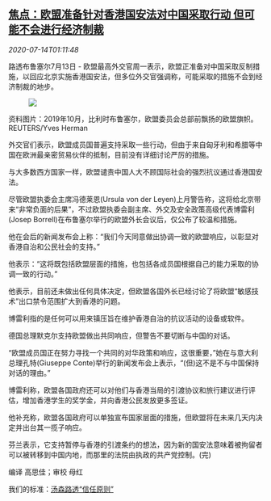 <!--1594689798000-->
[焦点：欧盟准备针对香港国安法对中国采取行动 但可能不会进行经济制裁](https://cn.reuters.com/article/eu-hk-legislation-china-action-0714-idCNKCS24F037)
------

<div><i>2020-07-14T01:11:48</i></div><div class="StandardArticleBody_body"><p>路透布鲁塞尔7月13日 - 欧盟最高外交官周一表示，欧盟正准备对中国采取反制措施，以回应北京实施香港国安法，但多位外交官强调称，可能采取的措施不会到经济制裁的地步。 </p><div class="PrimaryAsset_container"><div class="Image_container" tabindex="-1"><figure class="Image_zoom" style="padding-bottom:"><div class="LazyImage_container LazyImage_dark" style="background-image:none"><img src="//s2.reutersmedia.net/resources/r/?m=02&amp;d=20200714&amp;t=2&amp;i=1525603053&amp;r=LYNXNPEG6D01E&amp;w=600" aria-label="资料图片：2019年10月，比利时布鲁塞尔，欧盟委员会总部前飘扬的欧盟旗帜。REUTERS/Yves Herman"/><div class="LazyImage_image LazyImage_fallback" style="background-image:url(//s2.reutersmedia.net/resources/r/?m=02&amp;d=20200714&amp;t=2&amp;i=1525603053&amp;r=LYNXNPEG6D01E&amp;w=600);background-position:center center;background-color:inherit"></div></div><div class="Image_expand-button" aria-label="Expand Image Slideshow" role="button" tabindex="0"></div></figure><figcaption><div class="Image_caption"><span>资料图片：2019年10月，比利时布鲁塞尔，欧盟委员会总部前飘扬的欧盟旗帜。REUTERS/Yves Herman</span></div></figcaption></div></div><p>外交官们表示，欧盟成员国普遍支持采取一些行动，但由于来自匈牙利和希腊等中国在欧洲最亲密贸易伙伴的抵制，目前没有详细讨论严厉的措施。 </p><p>与大多数西方国家一样，欧盟谴责中国人大不顾国际社会的强烈抗议通过香港国安法。 </p><p>尽管欧盟执委会主席冯德莱恩(Ursula von der Leyen)上月警告称，这将给北京带来“非常负面的后果”，不过欧盟执委会副主席、外交及安全政策高级代表博雷利(Josep Borrell)在布鲁塞尔举行的欧盟外长会议后，仅公布了较温和措施。 </p><p>他在会后的新闻发布会上称：“我们今天同意做出协调一致的欧盟响应，以彰显对香港自治和公民社会的支持。” </p><p>他表示：“这将既包括欧盟层面的措施，也包括各成员国根据自己的能力采取的协调一致的行动。” </p><p>他表示，目前还未做出任何具体决定，但欧盟各国外长已经讨论了将欧盟“敏感技术”出口禁令范围扩大到香港的问题。 </p><p>博雷利指的是任何可以用来镇压旨在维护香港自治的抗议活动的设备或软件。 </p><p>德国总理默克尔支持欧盟做出共同响应，但警告不要切断与中国的对话。 </p><p>“欧盟成员国正在努力寻找一个共同的对华政策和响应，这很重要，”她在与意大利总理孔特(Giuseppe Conte)举行的新闻发布会上表示，“(但)这不是不与中国保持对话的理由。” </p><p>博雷利称，欧盟各国政府还可以对他们与香港当局的引渡协议和旅行建议进行评估，增加香港学生的奖学金，并向香港公民发放更多签证。 </p><p>他补充称，欧盟各国政府可以单独宣布国家层面的措施，但欧盟将在未来几天内决定并出台其一揽子响应。 </p><p>芬兰表示，它支持暂停与香港的引渡条约的想法，因为新的国安法意味着被拘留者可以被转移到中国内地，而那里的法院由执政的共产党控制。(完) </p><div class="Attribution_container"><div class="Attribution_attribution"><p class="Attribution_content">编译 高思佳；审校 母红 </p></div></div><div class="StandardArticleBody_trustBadgeContainer"><span class="StandardArticleBody_trustBadgeTitle">我们的标准：</span><span class="trustBadgeUrl"><a href="https://www.thomsonreuters.cn/content/dam/openweb/documents/pdf/china/brochures/about-us-1.pdf">汤森路透“信任原则”</a></span></div></div>
